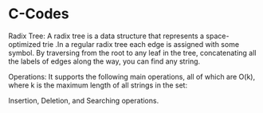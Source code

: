 # C-Codes
 Radix Tree:
A radix tree  is a data structure that represents a space-optimized trie .In a regular radix tree each edge is assigned with some symbol. By traversing from the root to any leaf in the tree, concatenating all the labels of edges along the way, you can find any string. 

Operations:
It supports the following main operations, all of which are O(k), where k is the maximum length of all strings in the set:

Insertion, Deletion, and Searching operations.




